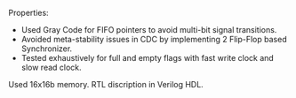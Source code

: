 Properties:
* Used Gray Code for FIFO pointers to avoid multi-bit signal transitions.
* Avoided meta-stability issues in CDC by implementing 2 Flip-Flop based Synchronizer.
* Tested exhaustively for full and empty flags with fast write clock and slow read clock.

Used 16x16b memory.
RTL discription in Verilog HDL.
